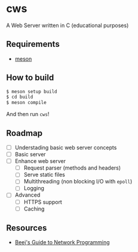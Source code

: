 # cws
A Web Server written in C (educational purposes)

## Requirements
- [meson](https://mesonbuild.com/index.html)

## How to build
```bash
$ meson setup build
$ cd build
$ meson compile
```
And then run `cws`!

## Roadmap
- [ ] Understading basic web server concepts
- [ ] Basic server
- [ ] Enhance web server
    - [ ] Request parser (methods and headers)
    - [ ] Serve static files
    - [ ] Multithreading (non blocking I/O with `epoll`)
    - [ ] Logging
- [ ] Advanced
    - [ ] HTTPS support
    - [ ] Caching

## Resources
- [Beej's Guide to Network Programming](https://beej.us/guide/bgnet/)
